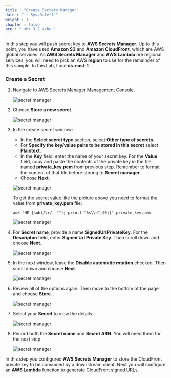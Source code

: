 ```yaml
---
title : "Create Secrets Manager"
date : "`r Sys.Date()`"
weight : 1
chapter : false
pre : " <b> 3.2 </b> "
---
```


In this step you will push secret key to **AWS Secrets Manager**. Up to this point, you have used **Amazon S3** and **Amazon CloudFront**, which are AWS global services. As **AWS Secrets Manager** and **AWS Lambda** are regional services, you will need to pick an AWS **region** to use for the remainder of this sample. In this Lab, I use **us-east-1**.

### Create a Secret

1. Navigate to [AWS Secrets Manager Management Console](https://us-east-1.console.aws.amazon.com/secretsmanager).

    ![secret manager](/SignCloudFrontUrlWithLambdaFunction/images/3-secureCloudFrontDistribution/03-secretManager-1.png)

2. Choose **Store a new secret**.

    ![secret manager](/SignCloudFrontUrlWithLambdaFunction/images/3-secureCloudFrontDistribution/03-secretManager-2.png)

3. In the create secret window: 
      + In the **Select secret type** section, select **Other type of secrets**.
      + For **Specify the key/value pairs to be stored in this secret** select **Plaintext**.
      + In the **Key** field, enter the name of your secret key. For the **Value** field, copy and paste the contents of the private key in the file named **private_key.pem** from previous step. Remember to format the content of that file before storing to **Secret manager**.
      + Choose **Next**.

    ![secret manager](/SignCloudFrontUrlWithLambdaFunction/images/3-secureCloudFrontDistribution/03-secretManager-3.png)

    To get the secret value like the picture above you need to format the value from **private_key.pem** file:

    ```
    awk 'NF {sub(/\r/, ""); printf "%s\\n",$0;}' private_key.pem
    ```

    ![secret manager](/SignCloudFrontUrlWithLambdaFunction/images/3-secureCloudFrontDistribution/03-secretManager-9.png)

4. For **Secret name**, provide a name **SignedUrlPrivateKey**. For the **Descripton** field, enter **Signed Url Private Key**. Then scroll down and choose **Next**.

    ![secret manager](/SignCloudFrontUrlWithLambdaFunction/images/3-secureCloudFrontDistribution/03-secretManager-4.png)

5. In the next window, leave the **Disable automatic rotation** checked. Then scroll down and choose **Next**.

    ![secret manager](/SignCloudFrontUrlWithLambdaFunction/images/3-secureCloudFrontDistribution/03-secretManager-5.png)

6. Review all of the options again. Then move to the bottom of the page and choose **Store**.

    ![secret manager](/SignCloudFrontUrlWithLambdaFunction/images/3-secureCloudFrontDistribution/03-secretManager-6.png)

7. Select your **Secret** to view the details.

    ![secret manager](/SignCloudFrontUrlWithLambdaFunction/images/3-secureCloudFrontDistribution/03-secretManager-8.png)

8. Record both the **Secret name** and **Secret ARN**. You will need them for the next step.

    ![secret manager](/SignCloudFrontUrlWithLambdaFunction/images/3-secureCloudFrontDistribution/03-secretManager-7.png)

In this step you configured **AWS Secrets Manager** to store the CloudFront private key to be consumed by a downstream client. Next you will configure an **AWS Lambda** function to generate CloudFront signed URLs.